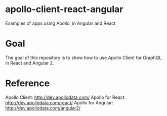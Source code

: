 # apollo-client-react-angular

Examples of apps using Apollo, in Angular and React

# Goal

The goal of this repository is to show how to use Apollo Client for GraphQL in React and Angular 2.

# Reference

Apollo Client: http://dev.apollodata.com/
Apollo for React: http://dev.apollodata.com/react/
Apollo for Angular: http://dev.apollodata.com/angular2/
